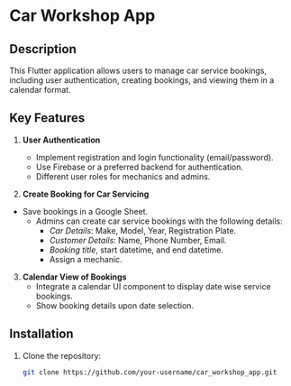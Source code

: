 # Car Workshop App

## Description

This Flutter application allows users to manage car service bookings, including user authentication, creating bookings, and viewing them in a calendar format.

## Key Features

1. **User Authentication**
   - Implement registration and login functionality (email/password).
   - Use Firebase or a preferred backend for authentication.
   - Different user roles for mechanics and admins.

2. **Create Booking for Car Servicing**
 - Save bookings in a Google Sheet.
   - Admins can create car service bookings with the following details:
     - *Car Details*: Make, Model, Year, Registration Plate.
     - *Customer Details*: Name, Phone Number, Email.
     - *Booking title*, start datetime, and end datetime.
     -  Assign a mechanic.


3. **Calendar View of Bookings**
   - Integrate a calendar UI component to display date wise service bookings.
   - Show booking details upon date selection.


## Installation

1. Clone the repository:
   ```bash
   git clone https://github.com/your-username/car_workshop_app.git

